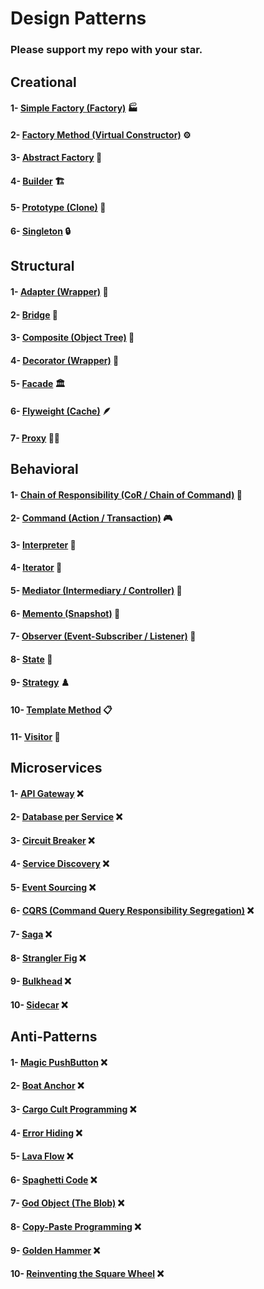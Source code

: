 # Design Patterns
### Please support my repo with your star.

## Creational
#### 1- [Simple Factory (Factory)](src/creational/simple_factory) 🏭
#### 2- [Factory Method (Virtual Constructor)](src/creational/factory_method) ⚙️
#### 3- [Abstract Factory](src/creational/abstract_factory) 🛒
#### 4- [Builder](src/creational/builder) 🏗️
#### 5- [Prototype (Clone)](src/creational/prototype) 🧬
#### 6- [Singleton](src/creational/singleton) 🔒

## Structural
#### 1- [Adapter (Wrapper)](src/structural/adapter) 🔌
#### 2- [Bridge](src/structural/bridge) 🌉
#### 3- [Composite (Object Tree)](src/structural/composite) 🌳
#### 4- [Decorator (Wrapper)](src/structural/decorator) 🎁
#### 5- [Facade](src/structural/facade) 🏛️
#### 6- [Flyweight (Cache)](src/structural/flyweight) 🪶
#### 7- [Proxy](src/structural/proxy) 🕵️‍♂️

## Behavioral
#### 1- [Chain of Responsibility (CoR / Chain of Command)](src/behavioral/cor) 🔗
#### 2- [Command (Action / Transaction)](src/behavioral/command) 🎮
#### 3- [Interpreter](src/behavioral/interpreter) 🧠
#### 4- [Iterator](src/behavioral/iterator) 🔄
#### 5- [Mediator (Intermediary / Controller)](src/behavioral/mediator) 🧩
#### 6- [Memento (Snapshot)](src/behavioral/memento) 📸
#### 7- [Observer (Event-Subscriber / Listener)](src/behavioral/observer) 👀
#### 8- [State](src/behavioral/state) 🔀
#### 9- [Strategy](src/behavioral/strategy) ♟️
#### 10- [Template Method](src/behavioral/template_method) 📋
#### 11- [Visitor](src/behavioral/visitor) 🚶

## Microservices
#### 1- [API Gateway](src/microservices/api_gateway) ❌
#### 2- [Database per Service](src/microservices/database_per_service) ❌
#### 3- [Circuit Breaker](src/microservices/circuit_breaker) ❌
#### 4- [Service Discovery](src/microservices/service_discovery) ❌
#### 5- [Event Sourcing](src/microservices/event_sourcing) ❌
#### 6- [CQRS (Command Query Responsibility Segregation)](src/microservices/cqrs) ❌
#### 7- [Saga](src/microservices/saga) ❌
#### 8- [Strangler Fig](src/microservices/strangler_fig) ❌
#### 9- [Bulkhead](src/microservices/bulkhead) ❌
#### 10- [Sidecar](src/microservices/sidecar) ❌

## Anti-Patterns
#### 1- [Magic PushButton](src/anti/magic_push_button) ❌
#### 2- [Boat Anchor](src/anti/boat_anchor) ❌
#### 3- [Cargo Cult Programming](src/anti/cargo_cult_programming) ❌
#### 4- [Error Hiding](src/anti/error_hiding) ❌
#### 5- [Lava Flow](src/anti/lava_flow) ❌
#### 6- [Spaghetti Code](src/anti/spaghetti_code) ❌
#### 7- [God Object (The Blob)](src/anti/god_object) ❌
#### 8- [Copy-Paste Programming](src/anti/copy_paste_programming) ❌
#### 9- [Golden Hammer](src/anti/golden_hammer) ❌
#### 10- [Reinventing the Square Wheel](src/anti/reinventing_the_square_wheel) ❌
